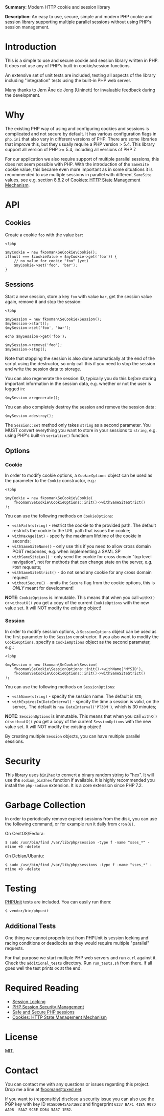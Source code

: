**Summary**: Modern HTTP cookie and session library

**Description**: An easy to use, secure, simple and modern PHP cookie and 
session library supporting multiple parallel sessions without using PHP's 
session management.

# Introduction

This is a simple to use and secure cookie and session library written in PHP. 
It does not use any of PHP's built-in cookie/session functions.

An extensive set of unit tests are included, testing all aspects of the 
library including "integration" tests using the built-in PHP web server.

Many thanks to Jørn Åne de Jong (Uninett) for invaluable feedback during the
development.

# Why

The existing PHP way of using and configuring cookies and sessions is 
complicated and not secure by default. It has various configuration flags in 
`php.ini` that also vary in different versions of PHP. There are some 
libraries that improve this, but they usually require a PHP version > 5.4. 
This library support all version of PHP >= 5.4, including all versions of 
PHP 7.

For our application we also require support of multiple parallel sessions, this
does not seem possible with PHP. With the introduction of the `SameSite` cookie 
value, this became even more important as in some situations it is recommended
to use multiple sessions in parallel with different `SameSite` values, see 
e.g. section 8.8.2 of 
[Cookies: HTTP State Management Mechanism](https://tools.ietf.org/html/draft-ietf-httpbis-rfc6265bis-06#section-8.8.2).

# API

## Cookies

Create a cookie `foo` with the value `bar`:

    <?php

    $myCookie = new fkooman\SeCookie\Cookie();
    if(null === $cookieValue = $myCookie->get('foo')) {
        // no value for cookie "foo" (yet)
        $myCookie->set('foo', 'bar');
    }

## Sessions

Start a new session, store a key `foo` with value `bar`, get the session value
again, remove it and stop the session:

    <?php

    $mySession = new fkooman\SeCookie\Session();
    $mySession->start();
    $mySession->set('foo', 'bar');

    echo $mySession->get('foo');

    $mySession->remove('foo');
    $mySession->stop();

Note that stopping the session is also done automatically at the end of the 
script using the destructor, so only call this if you need to stop the session
and write the session data to storage.

You can also regenerate the session ID, typically you do this *before* storing
important information in the session data, e.g. whether or not the user is 
logged in:

    $mySession->regenerate();

You can also completely destroy the session and remove the session data:

    $mySession->destroy();

The `Session::set` method only takes `string` as a second parameter. You MUST 
convert everything you want to store in your sessions to `string`, e.g. using 
PHP's built-in `serialize()` function.

## Options

### Cookie

In order to modify cookie options, a `CookieOptions` object can be used as the
parameter to the `Cookie` constructor, e.g.:

    <?php

    $myCookie = new fkooman\SeCookie\Cookie(
        fkooman\SeCookie\CookieOptions::init()->withSameSiteStrict()
    );

You can use the following methods on `CookieOptions`:

- `withPath(string)` - restrict the cookie to the provided path. The default
  restricts the cookie to the URL path that issues the cookie;
- `withMaxAge(int)` - specify the maximum lifetime of the cookie in seconds;
- `withSameSiteNone()` - only use this if you need to allow cross domain POST 
  responses, e.g. when implementing a SAML SP
- `withSameSiteLax()` - only send the cookie for cross domain "top level 
  navigation", not for methods that can change state on the server, e.g. `POST` 
  requests;
- `withSameSiteStrict()` - do not send any cookie for any cross domain request
- `withoutSecure()` - omits the `Secure` flag from the cookie options, this 
  is *ONLY* meant for development!

**NOTE**: `CookieOptions` is immutable. This means that when you call `withX()` 
or `withoutX()` you get a copy of the current `CookieOptions` with the new 
value set. It will NOT modify the existing object!

### Session

In order to modify session options, a `SessionOptions` object can be used as 
the first parameter to the `Session` constructor. If you also want to modify 
the `CookieOptions`, specify a `CookieOptions` object as the second parameter,
e.g.:

    <?php

    $mySession = new fkooman\SeCookie\Session(
        fkooman\SeCookie\SessionOptions::init()->withName('MYSID'),
        fkooman\SeCookie\CookieOptions::init()->withSameSiteStrict()
    );

You can use the following methods on `SessionOptions`:

- `withName(string)` - specify the session name. The default is `SID`;
- `withExpiresIn(DateInterval)` - specify the time a session is valid, on the
  server,. The default is `new DateInterval('PT30M')`, which is 30 minutes;

**NOTE**: `SessionOptions` is immutable. This means that when you call `withX()` 
or `withoutX()` you get a copy of the current `SessionOptions` with the new 
value set. It will NOT modify the existing object!

By creating multiple `Session` objects, you can have multiple parallel 
sessions.

# Security

This library uses `bin2hex` to convert a binary random string to "hex". It will
use the `sodium_bin2hex` function if available. It is highly recommended you
install the `php-sodium` extension. It is a core extension since PHP 7.2.

# Garbage Collection

In order to periodically remove expired sessions from the disk, you can use the 
following command, or for example run it daily from `cron(8)`.

On CentOS/Fedora:

    $ sudo /usr/bin/find /var/lib/php/session -type f -name "sses_*" -mtime +0 -delete

On Debian/Ubuntu:

    $ sudo /usr/bin/find /var/lib/php/sessions -type f -name "sses_*" -mtime +0 -delete

# Testing

[PHPUnit](https://phpunit.de/) tests are included. You can easily run them:

    $ vendor/bin/phpunit

## Additional Tests

One thing we cannot properly test from PHPUnit is session locking and racing 
conditions or deadlocks as they would require multiple "parallel" requests.

For that purpose we start multiple PHP web servers and run `curl` against it. 
Check the `additional_tests` directory. Run `run_tests.sh` from there. If all 
goes well the test prints `OK` at the end.

# Required Reading

- [Session Locking](https://ma.ttias.be/php-session-locking-prevent-sessions-blocking-in-requests/)
- [PHP Session Security Management](https://www.php.net/manual/en/features.session.security.management.php) 
- [Safe and Secure PHP sessions](https://paragonie.com/blog/2015/04/fast-track-safe-and-secure-php-sessions)
- [Cookies: HTTP State Management Mechanism](https://tools.ietf.org/html/draft-ietf-httpbis-rfc6265bis-04)

# License

[MIT](LICENSE).

# Contact

You can contact me with any questions or issues regarding this project. Drop
me a line at [fkooman@tuxed.net](mailto:fkooman@tuxed.net).

If you want to (responsibly) disclose a security issue you can also use the
PGP key with key ID `9C5EDD645A571EB2` and fingerprint
`6237 BAF1 418A 907D AA98  EAA7 9C5E DD64 5A57 1EB2`.
